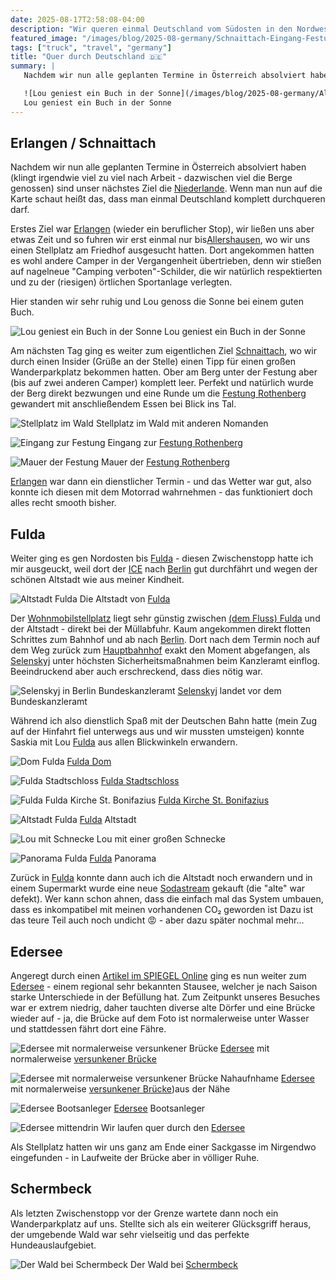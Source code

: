 ```yaml
---
date: 2025-08-17T2:58:08-04:00
description: "Wir queren einmal Deutschland vom Südosten in den Nordwesten"
featured_image: "/images/blog/2025-08-germany/Schnaittach-Eingang-Festung.jpeg"
tags: ["truck", "travel", "germany"]
title: "Quer durch Deutschland 🇩🇪"
summary: |
   Nachdem wir nun alle geplanten Termine in Österreich absolviert haben (klingt irgendwie viel zu viel nach Arbeit - dazwischen viel die Berge genossen) ist unser nächstes Ziel die Niederlande. Wenn man nun auf die Karte schaut heißt das, dass man einmal Deutschland komplett durchqueren darf.

   ![Lou geniest ein Buch in der Sonne](/images/blog/2025-08-germany/Allerhausen-Lou-liest.jpeg)
   Lou geniest ein Buch in der Sonne
---
```

## Erlangen / Schnaittach

Nachdem wir nun alle geplanten Termine in Österreich absolviert haben (klingt irgendwie viel zu viel nach Arbeit - dazwischen viel die Berge genossen) sind unser nächstes Ziel die [Niederlande](https://de.wikipedia.org/wiki/Niederlande). Wenn man nun auf die Karte schaut heißt das, dass man einmal Deutschland komplett durchqueren darf.

Erstes Ziel war [Erlangen](https://de.wikipedia.org/wiki/Erlangen) (wieder ein beruflicher Stop), wir ließen uns aber etwas Zeit und so fuhren wir erst einmal nur bis[Allershausen](https://de.wikipedia.org/wiki/Allershausen), wo wir uns einen Stellplatz am Friedhof ausgesucht hatten. Dort angekommen hatten es wohl andere Camper in der Vergangenheit übertrieben, denn wir stießen auf nagelneue "Camping verboten"-Schilder, die wir natürlich respektierten und zu der (riesigen) örtlichen Sportanlage verlegten.

Hier standen wir sehr ruhig und Lou genoss die Sonne bei einem guten Buch.

![Lou geniest ein Buch in der Sonne](/images/blog/2025-08-germany/Allerhausen-Lou-liest.jpeg)
Lou geniest ein Buch in der Sonne

Am nächsten Tag ging es weiter zum eigentlichen Ziel [Schnaittach](https://de.wikipedia.org/wiki/Schnaittach), wo wir durch einen Insider (Grüße an der Stelle) einen Tipp für einen großen Wanderparkplatz bekommen hatten. Ober am Berg unter der Festung aber (bis auf zwei anderen Camper) komplett leer. Perfekt und natürlich wurde der Berg direkt bezwungen und eine Runde um die [Festung Rothenberg](https://de.wikipedia.org/wiki/Rothenberg_(Festung)) gewandert mit anschließendem Essen bei Blick ins Tal.

![Stellplatz im Wald](/images/blog/2025-08-germany/Schnaittach-Stellplatz.jpeg)
Stellplatz im Wald mit anderen Nomanden

![Eingang zur Festung](/images/blog/2025-08-germany/Schnaittach-Eingang-Festung.jpeg)
Eingang zur [Festung Rothenberg](https://de.wikipedia.org/wiki/Rothenberg_(Festung))

![Mauer der Festung](/images/blog/2025-08-germany/Schnaittach-Mauer-Festung.jpeg)
Mauer der [Festung Rothenberg](https://de.wikipedia.org/wiki/Rothenberg_(Festung))

[Erlangen](https://de.wikipedia.org/wiki/Erlangen) war dann ein dienstlicher Termin - und das Wetter war gut, also konnte ich diesen mit dem Motorrad wahrnehmen - das funktioniert doch alles recht smooth bisher.

## Fulda

Weiter ging es gen Nordosten bis [Fulda](https://de.wikipedia.org/wiki/Fulda) - diesen Zwischenstopp hatte ich mir ausgeuckt, weil dort der [ICE](https://de.wikipedia.org/wiki/Intercity-Express) nach [Berlin](https://de.wikipedia.org/wiki/Berlin) gut durchfährt und wegen der schönen Altstadt wie aus meiner Kindheit.

![Altstadt Fulda](/images/blog/2025-08-germany/Fulda-Altstadt.jpeg)
Die Altstadt von [Fulda](https://de.wikipedia.org/wiki/Fulda)

Der [Wohnmobilstellplatz](https://www.tourismus-fulda.de/uebernachten-in-fulda/wohnmobilstellplaetze/pois/FLD/b552418b-cc11-4eda-8884-f374c3284ef0/wohnmobilstellplatz--weimarer-strasse-) liegt sehr günstig zwischen [(dem Fluss) Fulda](https://de.wikipedia.org/wiki/Fulda_(Fluss)) und der Altstadt - direkt bei der Müllabfuhr. Kaum angekommen direkt flotten Schrittes zum Bahnhof und ab nach [Berlin](https://de.wikipedia.org/wiki/Berlin). Dort nach dem Termin noch auf dem Weg zurück zum [Hauptbahnhof](https://de.wikipedia.org/wiki/Berlin_Hauptbahnhof) exakt den Moment abgefangen, als [Selenskyj](https://de.wikipedia.org/wiki/Wolodymyr_Selenskyj) unter höchsten Sicherheitsmaßnahmen beim Kanzleramt einflog. Beeindruckend aber auch erschreckend, dass dies nötig war.

![Selenskyj in Berlin Bundeskanzleramt](/images/blog/2025-08-germany/Berlin-hoher-Besuch.jpeg)
[Selenskyj](https://de.wikipedia.org/wiki/Wolodymyr_Selenskyj) landet vor dem Bundeskanzleramt

Während ich also dienstlich Spaß mit der Deutschen Bahn hatte (mein Zug auf der Hinfahrt fiel unterwegs aus und wir mussten umsteigen) konnte Saskia mit Lou [Fulda](https://de.wikipedia.org/wiki/Fulda) aus allen Blickwinkeln erwandern.

![Dom Fulda](/images/blog/2025-08-germany/Fulda-Dom.jpeg)
[Fulda Dom](https://de.wikipedia.org/wiki/Fuldaer_Dom)

![Fulda Stadtschloss](/images/blog/2025-08-germany/Fulda-Stadtschloss.jpeg)
[Fulda Stadtschloss](https://de.wikipedia.org/wiki/Fuldaer_Stadtschloss)

![Fulda Fulda Kirche St. Bonifazius](/images/blog/2025-08-germany/Fulda-Kirche-St-Bonifazius.jpeg)
[Fulda Kirche St. Bonifazius](https://de.wikipedia.org/wiki/St._Bonifatius_(Fulda-Horas))

![Altstadt Fulda](/images/blog/2025-08-germany/Fulda-mehr-Altstadt.jpeg)
[Fulda](https://de.wikipedia.org/wiki/Fulda) Altstadt

![Lou mit Schnecke](/images/blog/2025-08-germany/Fulda-Lou-mit-Schnecke.jpeg)
Lou mit einer großen Schnecke

![Panorama Fulda](/images/blog/2025-08-germany/Fulda-Panorama.jpeg)
[Fulda](https://de.wikipedia.org/wiki/Fulda) Panorama

Zurück in [Fulda](https://de.wikipedia.org/wiki/Fulda) konnte dann auch ich die Altstadt noch erwandern und in einem Supermarkt wurde eine neue [Sodastream](https://sodastream.de) gekauft (die "alte" war defekt). Wer kann schon ahnen, dass die einfach mal das System umbauen, dass es inkompatibel mit meinen vorhandenen CO₂ geworden ist Dazu ist das teure Teil auch noch undicht 😡 - aber dazu später nochmal mehr...

## Edersee

Angeregt durch einen [Artikel im SPIEGEL Online](https://www.spiegel.de/panorama/edersee-in-hessen-tauchen-versunkene-doerfer-wieder-auf-a-3f94b5d1-abc3-4a4c-9e98-32f810db733c) ging es nun weiter zum [Edersee](https://de.wikipedia.org/wiki/Edersee) - einem regional sehr bekannten Stausee, welcher je nach Saison starke Unterschiede in der Befüllung hat. Zum Zeitpunkt unseres Besuches war er extrem niedrig, daher tauchten diverse alte Dörfer und eine Brücke wieder auf - ja, die Brücke auf dem Foto ist normalerweise unter Wasser und stattdessen fährt dort eine Fähre.

![Edersee mit normalerweise versunkener Brücke](/images/blog/2025-08-germany/Edersee-Bruecke-aus-der-Ferne.jpeg)
[Edersee](https://de.wikipedia.org/wiki/Edersee) mit normalerweise [versunkener Brücke](https://de.wikipedia.org/wiki/Asel_(Vöhl))

![Edersee mit normalerweise versunkener Brücke Nahaufnhame](/images/blog/2025-08-germany/Edersee-Bruecke-nah.jpeg)
[Edersee](https://de.wikipedia.org/wiki/Edersee) mit normalerweise [versunkener Brücke](https://de.wikipedia.org/wiki/Asel_(Vöhl)))aus der Nähe

![Edersee Bootsanleger](/images/blog/2025-08-germany/Edersee-Bootsanleger.jpeg)
[Edersee](https://de.wikipedia.org/wiki/Edersee) Bootsanleger

![Edersee mittendrin](/images/blog/2025-08-germany/Edersee-mittendrin.jpeg)
Wir laufen quer durch den [Edersee](https://de.wikipedia.org/wiki/Edersee)

Als Stellplatz hatten wir uns ganz am Ende einer Sackgasse im Nirgendwo eingefunden - in Laufweite der Brücke aber in völliger Ruhe.

## Schermbeck

Als letzten Zwischenstopp vor der Grenze wartete dann noch ein Wanderparkplatz auf uns. Stellte sich als ein weiterer Glücksgriff heraus, der umgebende Wald war sehr vielseitig und das perfekte Hundeauslaufgebiet.

![Der Wald bei Schermbeck](/images/blog/2025-08-germany/Schermbeck-Wald.jpeg)
Der Wald bei [Schermbeck](https://de.wikipedia.org/wiki/Schermbeck)